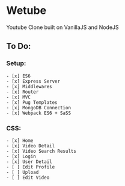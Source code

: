 # Wetube

Youtube Clone built on VanillaJS and NodeJS

## To Do:

### Setup:

    - [x] ES6
    - [x] Express Server
    - [x] Middlewares
    - [x] Router
    - [x] MVC
    - [x] Pug Templates
    - [x] MongoDB Connection
    - [x] Webpack ES6 + SaSS

### CSS:

    - [x] Home
    - [x] Video Detail
    - [x] Video Search Results
    - [x] Login
    - [x] User Detail
    - [ ] Edit Profile
    - [ ] Upload
    - [ ] Edit Video
